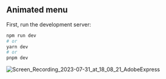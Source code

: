 ## Animated menu

First, run the development server:

```bash
npm run dev
# or
yarn dev
# or
pnpm dev
```

![Screen_Recording_2023-07-31_at_18_08_21_AdobeExpress](https://github.com/fernanda-freitas/animated-menu/assets/33285862/231734b1-92d0-4c5a-92aa-d19b31356f7f)
